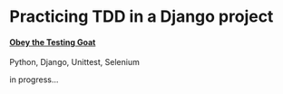 # Practicing TDD in a Django project

#### [Obey the Testing Goat](http://www.obeythetestinggoat.com/)


Python, Django, Unittest, Selenium

in progress...
